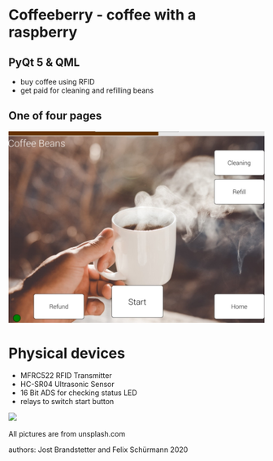 # Coffeeberry - coffee with a raspberry


## PyQt 5 & QML

 - buy coffee using RFID
 - get paid for cleaning and refilling beans


## One of four pages
<img src=Pictures/uidesign.jpg width=600>


# Physical devices

 - MFRC522 RFID Transmitter
 - HC-SR04 Ultrasonic Sensor
 - 16 Bit ADS for checking status LED
 - relays to switch start button


<img src=Pictures/coffeeberry.jpg width=600>

All pictures are from unsplash.com

authors: Jost Brandstetter and Felix Schürmann 2020
